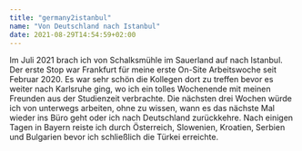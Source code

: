 ```yaml
---
title: "germany2istanbul"
name: "Von Deutschland nach Istanbul"
date: 2021-08-29T14:54:59+02:00
---
```

Im Juli 2021 brach ich von Schalksmühle im Sauerland auf nach Istanbul. Der erste Stop war Frankfurt für meine erste On-Site Arbeitswoche seit Februar 2020. Es war sehr schön die Kollegen dort zu treffen bevor es weiter nach Karlsruhe ging, wo ich ein tolles Wochenende mit meinen Freunden aus der Studienzeit verbrachte. Die nächsten drei Wochen würde ich von unterwegs arbeiten, ohne zu wissen, wann es das nächste Mal wieder ins Büro geht oder ich nach Deutschland zurückkehre. Nach einigen Tagen in Bayern reiste ich durch Österreich, Slowenien, Kroatien, Serbien und Bulgarien bevor ich schließlich die Türkei erreichte.